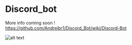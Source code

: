 # Discord_bot

More info coming soon !
https://github.com/Andreibr1/Discord_Bot/wiki/Discord-Bot

![alt text](https://cybernews.com/wp-content/uploads/2020/07/Discord-privacy-tips-that-you-should-use-.jpg)
